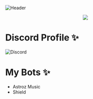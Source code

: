 ![Header]('https://raw.githubusercontent.com/Qoft/qoft/main/footer.png')
<center>
  <img src = "https://capsule-render.vercel.app/api?type=waving&color=gradient&height=200&section=header&text=OmBodkhe&fontSize=80&fontAlignY=35&animation=twinkling&fontColor=gradient"></img>
</center>

# Discord Profile ✨
![Discord](https://discord.c99.nl/widget/theme-2/853184935384711178.png)

# My Bots ✨ 
<ul>
          <li>Astroz Music</li>
        <li>Shield</li>
</ul>

